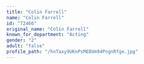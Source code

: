```yaml
---
title: "Colin Farrell"
name: "Colin Farrell"
id: "72466"
original_name: "Colin Farrell"
known_for_department: "Acting"
gender: "2"
adult: "false"
profile_path: "/hnTaxy9UKnPsMEBUm94PngnRfge.jpg"
---
```

